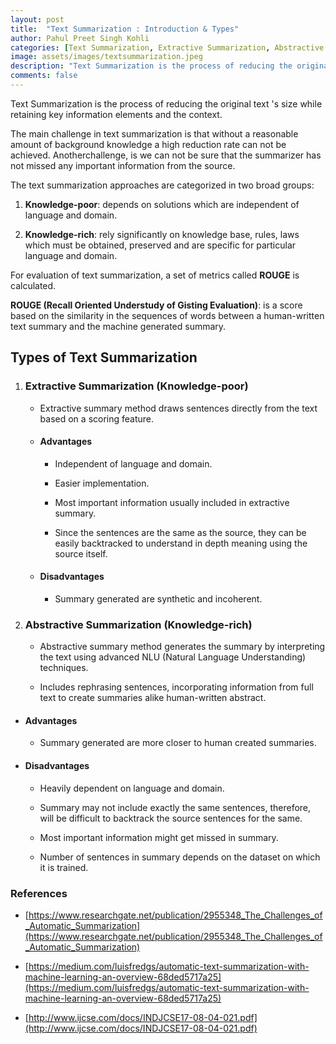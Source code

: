 ```yaml
---
layout: post
title:  "Text Summarization : Introduction & Types"
author: Pahul Preet Singh Kohli
categories: [Text Summarization, Extractive Summarization, Abstractive Summarization, NLU, Natural Language Understanding] 
image: assets/images/textsummarization.jpeg
description: "Text Summarization is the process of reducing the original text 's size while retaining key information elements and the context."
comments: false
---
```





Text Summarization is the process of reducing the original text 's size while retaining key information elements and the context.

  

The main challenge in text summarization is that without a reasonable amount of background knowledge a high reduction rate can not be achieved. Anotherchallenge, is we can not be sure that the summarizer has not missed any important information from the source.

  

The text summarization approaches are categorized in two broad groups:

  

1.  **Knowledge-poor**: depends on solutions which are independent of language and domain.
    

  

2.  **Knowledge-rich**: rely significantly on knowledge base, rules, laws which must be obtained, preserved and are specific for particular language and domain.
    

  

For evaluation of text summarization, a set of metrics called **ROUGE** is calculated.

**ROUGE (Recall Oriented Understudy of Gisting Evaluation)**: is a score based on the similarity in the sequences of words between a human-written text summary and the machine generated summary.

## Types of Text Summarization

1.   ### Extractive Summarization (Knowledge-poor)
		-   Extractive summary method draws sentences directly from the text based on a scoring feature.
		    
	
		-   #### Advantages
		    
	
			-   Independent of language and domain.
			    
			-   Easier implementation.
			    
			-   Most important information usually included in extractive summary.
			    
			-   Since the sentences are the same as the source, they can be easily backtracked to understand in depth meaning using the source itself.
			    

		-   #### Disadvantages
		    

			-   Summary generated are synthetic and incoherent.
			    
  

2.   ### Abstractive Summarization (Knowledge-rich)
    

		-   Abstractive summary method generates the summary by interpreting the text using advanced NLU (Natural Language Understanding) techniques.
		    
		-   Includes rephrasing sentences, incorporating information from full text to create summaries alike human-written abstract.
			    

  
-   #### Advantages
    
	
	-    Summary generated are more closer to human created summaries.
    

-   #### Disadvantages
    
	
	-   Heavily dependent on language and domain.
	    
	-   Summary may not include exactly the same sentences, therefore, will be difficult to backtrack the source sentences for the same.
	    
	-   Most important information might get missed in summary.
	    
	-   Number of sentences in summary depends on the dataset on which it is trained.
  
### References
  
-   [https://www.researchgate.net/publication/2955348_The_Challenges_of_Automatic_Summarization](https://www.researchgate.net/publication/2955348_The_Challenges_of_Automatic_Summarization)
    
-   [https://medium.com/luisfredgs/automatic-text-summarization-with-machine-learning-an-overview-68ded5717a25](https://medium.com/luisfredgs/automatic-text-summarization-with-machine-learning-an-overview-68ded5717a25)
    
-   [http://www.ijcse.com/docs/INDJCSE17-08-04-021.pdf](http://www.ijcse.com/docs/INDJCSE17-08-04-021.pdf)
